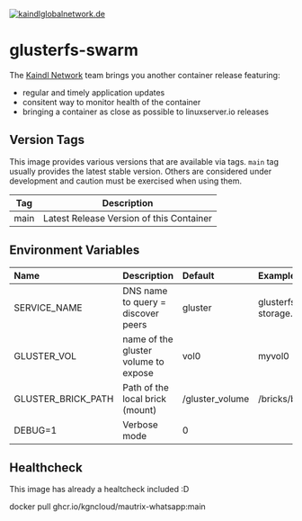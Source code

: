 [![kaindlglobalnetwork.de](https://raw.githubusercontent.com/kgncloud/docker-template/main/KAINDL_LogoDesign_B_orange_rgb.png)](https://kaindlglobalnetwork.de)

# glusterfs-swarm


The [Kaindl Network](https://kaindlglobalnetwork.de) team brings you another container release featuring:

* regular and timely application updates
* consitent way to monitor health of the container
* bringing a container as close as possible to linuxserver.io releases


## Version Tags

This image provides various versions that are available via tags. `main` tag usually provides the latest stable version. Others are considered under development and caution must be exercised when using them.

| Tag | Description |
| :----: | --- |
| main | Latest Release Version of this Container |

## Environment Variables
| Name               | Description                                | Default         | Example                                     |
|:------------------ |:------------------------------------------ |:--------------- |:------------------------------------------- |
| SERVICE_NAME       | DNS name to query = discover peers         | gluster         | glusterfs-storage.default.svc.cluster.local |
| GLUSTER_VOL        | name of the gluster volume to expose       | vol0            | myvol0                                      |
| GLUSTER_BRICK_PATH | Path of the local brick (mount)            | /gluster_volume | /bricks/brick0                              |
| DEBUG=1            | Verbose mode                               | 0               |                                             |


## Healthcheck

This image has already a healtcheck included :D

docker pull ghcr.io/kgncloud/mautrix-whatsapp:main

